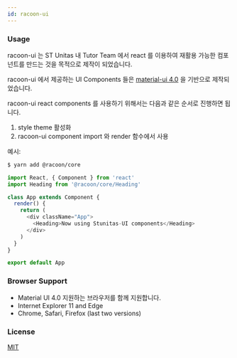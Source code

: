 ```yaml
---
id: racoon-ui
---
```


### Usage

racoon-ui 는 ST Unitas 내 Tutor Team 에서 react 를 이용하여 재활용 가능한 컴포넌트를 만드는 것을 목적으로 제작이 되었습니다.

racoon-ui 에서 제공하는 UI Components 들은 [material-ui 4.0](https://material-ui.com/getting-started/installation/) 을 기반으로 제작되었습니다.

racoon-ui react components 를 사용하기 위해서는 다음과 같은 순서로 진행하면 됩니다.

1. style theme 활성화
2. racoon-ui component import 와 render 함수에서 사용

예시:

```bash
$ yarn add @racoon/core
```

```javascript
import React, { Component } from 'react'
import Heading from '@racoon/core/Heading'

class App extends Component {
  render() {
    return (
      <div className="App">
        <Heading>Now using Stunitas-UI components</Heading>
      </div>
    )
  }
}

export default App
```

### Browser Support

- Material UI 4.0 지원하는 브라우저를 함께 지원합니다.
- Internet Explorer 11 and Edge
- Chrome, Safari, Firefox (last two versions)

### License

[MIT](LICENSE)
